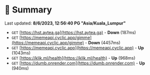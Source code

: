# 📖 Summary
Last updated: **8/6/2023, 12:56:40 PG "Asia/Kuala_Lumpur"**

- `GET` [https://hst.aytea.ga](https://hst.aytea.ga) - **Down** (187ms)
- `GET` [https://memeapi.cyclic.app/gimme](https://memeapi.cyclic.app/gimme) - **Down** (4457ms)
- `GET` [https://memeapi.cyclic.app](https://memeapi.cyclic.app) - **Up** (1043ms)
- `GET` [https://klik.ml/health](https://klik.ml/health) - **Up** (968ms)
- `GET` [https://dumb.onrender.com](https://dumb.onrender.com) - **Up** (940ms)
